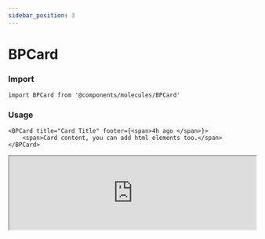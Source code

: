 ```yaml
---
sidebar_position: 3
---
```


#  BPCard

### Import

```tsx
import BPCard from '@components/molecules/BPCard'
```

### Usage 

```tsx
<BPCard title="Card Title" footer={<span>4h ago </span>}>
    <span>Card content, you can add html elements too.</span>
</BPCard>
```

<iframe width="100%" heigh="200px" src="https://ui-kit.blue-panda.dev/iframe.html?id=molecules-bpcard--basic" />


### Props 


| Prop | Default | Options |
| ----------- | ----------- | ----------- |
| title | null | ReactElement<any, string \| JSXElementConstructor<any\>\> |
| description | null | ReactElement<any, string \| JSXElementConstructor<any\>\> |
| footer | null | ReactElement<any, string \| JSXElementConstructor<any\>\> |
| variant | default | 'default' \| 'inverted' \| 'danger' \| 'cyber' \| 'caution' \| 'success' \| 'primary' \| 'secondary' \| 'accent' \| 'light' \| 'link’ | 
| size | md | 'xxs'  \| 'xs'   \| 's'  \| 'md'  \| 'lg'  \| 'xl' \| 'xxl' 
| outlined | false | true \|  false 
| magic | false | true \|  false 
| hoverable | false | true \|  false 


Check more colors, statuses and styles at: 
<img src={'/img/sb.png'} alt="Storybook" style={{width: '15px'}} />

https://ui-kit.blue-panda.dev/?path=/story/molecules-bpcard--basic
